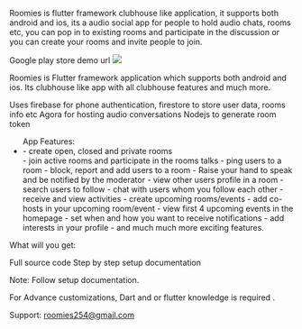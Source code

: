 Roomies is flutter framework clubhouse like application, it supports both android and ios, its a audio social app for people to hold audio chats, rooms etc, you can pop in to existing rooms and participate in the discussion or you can create your rooms and invite people to join.

Google play store demo url
<a href="https://play.google.com/store/apps/details?id=com.aluta.roomies"><img src="https://fgodex.com/images/gg.png" /></a>


Roomies is Flutter framework application which supports both android and ios. Its clubhouse like app with all clubhouse features and much more.

Uses firebase for phone authentication, firestore to store user data, rooms info etc
Agora for hosting audio conversations
Nodejs to generate room token

<ul>App Features:
	<li>- create open, closed and private rooms </li>
	- join active rooms and participate in the rooms talks
	- ping users to a room
	- block, report and add users to a room
	- Raise your hand to speak and be notified by the moderator
	- view other users profile in a room
	- search users to follow
	- chat with users whom you follow each other
	- receive and view activities
	- create upcoming rooms/events
	- add co-hosts in your upcoming room/event
	- view first 4 upcoming events in the homepage
	- set when and how you want to receive notifications
	- add interests in your profile
	- and much much more exciting features.
</ul>

What will you get:

Full source code
Step by step setup documentation

Note:
Follow setup documentation.

For Advance customizations, Dart and or flutter knowledge is required .


Support:
roomies254@gmail.com
